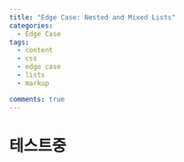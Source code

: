 ```yaml
---
title: "Edge Case: Nested and Mixed Lists"
categories:
  - Edge Case
tags:
  - content
  - css
  - edge case
  - lists
  - markup

comments: true
---
```


# 테스트중